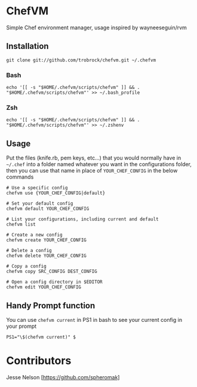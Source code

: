 # ChefVM

Simple Chef environment manager, usage inspired by wayneeseguin/rvm

## Installation

    git clone git://github.com/trobrock/chefvm.git ~/.chefvm

### Bash

    echo '[[ -s "$HOME/.chefvm/scripts/chefvm" ]] && . "$HOME/.chefvm/scripts/chefvm"' >> ~/.bash_profile

### Zsh

    echo '[[ -s "$HOME/.chefvm/scripts/chefvm" ]] && . "$HOME/.chefvm/scripts/chefvm"' >> ~/.zshenv

## Usage

Put the files (knife.rb, pem keys, etc...) that you would normally have in `~/.chef` into a folder named whatever you want in the configurations folder, then you can use that name in place of `YOUR_CHEF_CONFIG` in the below commands

    # Use a specific config
    chefvm use {YOUR_CHEF_CONFIG|default}

    # Set your default config
    chefvm default YOUR_CHEF_CONFIG

    # List your configurations, including current and default
    chefvm list

    # Create a new config
    chefvm create YOUR_CHEF_CONFIG

    # Delete a config
    chefvm delete YOUR_CHEF_CONFIG

    # Copy a config
    chefvm copy SRC_CONFIG DEST_CONFIG

    # Open a config directory in $EDITOR
    chefvm edit YOUR_CHEF_CONFIG


## Handy Prompt function
You can use `chefvm current` in PS1 in bash to see your current config in your prompt

    PS1="\$(chefvm current)" $

# Contributors

Jesse Nelson [https://github.com/spheromak]
